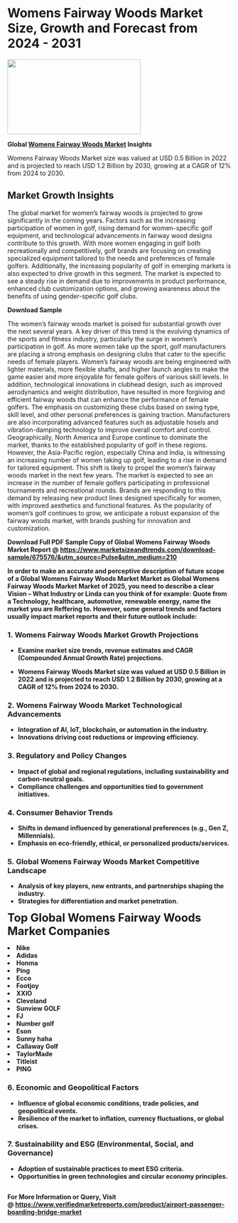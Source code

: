 <H1>Womens Fairway Woods Market Size, Growth and Forecast from 2024 - 2031</H1><img class="aligncenter size-medium wp-image-584254" src="https://thirdeyenews.in/wp-content/uploads/2024/09/Global-Market-Research-300x168.jpeg" alt="" width="300" height="168" /><p><strong>Global&nbsp;<a href="https://www.marketsizeandtrends.com/download-sample/675576/&amp;utm_source=Pulse&amp;utm_medium=210">Womens Fairway Woods Market</a> Insights</strong></p><p>Womens Fairway Woods Market size was valued at USD 0.5 Billion in 2022 and is projected to reach USD 1.2 Billion by 2030, growing at a CAGR of 12% from 2024 to 2030.</p><p><h2>Market Growth Insights</h2> <p>The global market for women’s fairway woods is projected to grow significantly in the coming years. Factors such as the increasing participation of women in golf, rising demand for women-specific golf equipment, and technological advancements in fairway wood designs contribute to this growth. With more women engaging in golf both recreationally and competitively, golf brands are focusing on creating specialized equipment tailored to the needs and preferences of female golfers. Additionally, the increasing popularity of golf in emerging markets is also expected to drive growth in this segment. The market is expected to see a steady rise in demand due to improvements in product performance, enhanced club customization options, and growing awareness about the benefits of using gender-specific golf clubs.</p> <p><strong>Download Sample</strong></p> <p>The women’s fairway woods market is poised for substantial growth over the next several years. A key driver of this trend is the evolving dynamics of the sports and fitness industry, particularly the surge in women’s participation in golf. As more women take up the sport, golf manufacturers are placing a strong emphasis on designing clubs that cater to the specific needs of female players. Women’s fairway woods are being engineered with lighter materials, more flexible shafts, and higher launch angles to make the game easier and more enjoyable for female golfers of various skill levels. In addition, technological innovations in clubhead design, such as improved aerodynamics and weight distribution, have resulted in more forgiving and efficient fairway woods that can enhance the performance of female golfers. The emphasis on customizing these clubs based on swing type, skill level, and other personal preferences is gaining traction. Manufacturers are also incorporating advanced features such as adjustable hosels and vibration-damping technology to improve overall comfort and control. Geographically, North America and Europe continue to dominate the market, thanks to the established popularity of golf in these regions. However, the Asia-Pacific region, especially China and India, is witnessing an increasing number of women taking up golf, leading to a rise in demand for tailored equipment. This shift is likely to propel the women’s fairway woods market in the next few years. The market is expected to see an increase in the number of female golfers participating in professional tournaments and recreational rounds. Brands are responding to this demand by releasing new product lines designed specifically for women, with improved aesthetics and functional features. As the popularity of women’s golf continues to grow, we anticipate a robust expansion of the fairway woods market, with brands pushing for innovation and customization.</p> <p><strong></p><p><span class=""><strong>Download Full PDF Sample Copy of Global Womens Fairway Woods Market Report</strong> @ <a href="https://www.marketsizeandtrends.com/download-sample/675576/&amp;utm_source=Pulse&amp;utm_medium=210" target="_blank">https://www.marketsizeandtrends.com/download-sample/675576/&amp;utm_source=Pulse&amp;utm_medium=210</a></span></p><p>In order to make an accurate and perceptive description of future scope of a Global&nbsp;Womens Fairway Woods Market Market as Global&nbsp;Womens Fairway Woods Market Market of 2025, you need to describe a clear Vision &ndash; What Industry or Linda can you think of for example: Quote from a Technology, healthcare, automotive, renewable energy, name the market you are Reffering to. However, some general trends and factors usually impact market reports and their future outlook include:</p><h3>1.&nbsp;<strong>Womens Fairway Woods Market Growth Projections</strong></h3><ul><li>Examine market size trends, revenue estimates and CAGR (Compounded Annual Growth Rate) projections.</li><li><p>Womens Fairway Woods Market size was valued at USD 0.5 Billion in 2022 and is projected to reach USD 1.2 Billion by 2030, growing at a CAGR of 12% from 2024 to 2030.</p></li></ul><h3>2.&nbsp;<strong>Womens Fairway Woods Market Technological Advancements</strong></h3><ul><li>Integration of AI, IoT, blockchain, or automation in the industry.</li><li>Innovations driving cost reductions or improving efficiency.</li></ul><h3>3.&nbsp;<strong>Regulatory and Policy Changes</strong></h3><ul><li>Impact of global and regional regulations, including sustainability and carbon-neutral goals.</li><li>Compliance challenges and opportunities tied to government initiatives.</li></ul><h3>4.&nbsp;<strong>Consumer Behavior Trends</strong></h3><ul><li>Shifts in demand influenced by generational preferences (e.g., Gen Z, Millennials).</li><li>Emphasis on eco-friendly, ethical, or personalized products/services.</li></ul><h3>5.&nbsp;<strong>Global Womens Fairway Woods Market Competitive Landscape</strong></h3><ul><li>Analysis of key players, new entrants, and partnerships shaping the industry.</li><li>Strategies for differentiation and market penetration.</li></ul><p data-pm-slice="1 1 []"><span style="color: inherit; font-family: inherit; font-size: 25px;">Top Global Womens Fairway Woods Market Companies</span></p><div class="" data-test-id=""><p><li>Nike</li><li> Adidas</li><li> Honma</li><li> Ping</li><li> Ecco</li><li> Footjoy</li><li> XXIO</li><li> Cleveland</li><li> Sunview GOLF</li><li> FJ</li><li> Number golf</li><li> Eson</li><li> Sunny haha</li><li> Callaway Golf</li><li> TaylorMade</li><li> Titleist</li><li> PING</li></p></div><h3>6.&nbsp;<strong>Economic and Geopolitical Factors</strong></h3><ul><li>Influence of global economic conditions, trade policies, and geopolitical events.</li><li>Resilience of the market to inflation, currency fluctuations, or global crises.</li></ul><h3>7.&nbsp;<strong>Sustainability and ESG (Environmental, Social, and Governance)</strong></h3><ul><li>Adoption of sustainable practices to meet ESG criteria.</li><li>Opportunities in green technologies and circular economy principles.</li></ul><h2><strong style="font-size: 14px;">For More Information or Query, Visit @&nbsp;</strong><a style="background-color: #ffffff; font-size: 14px;" href="https://www.marketsizeandtrends.com/report/womens-fairway-woods-market/" target="_blank">https://www.verifiedmarketreports.com/product/airport-passenger-boarding-bridge-market</a></h2>
